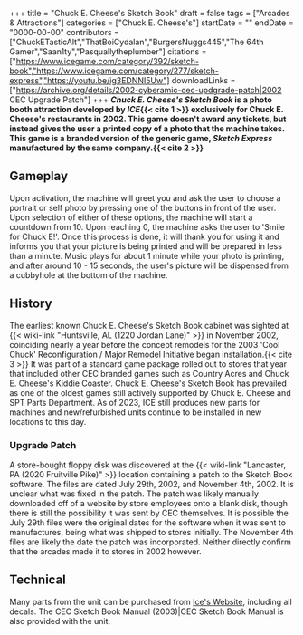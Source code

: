 +++
title = "Chuck E. Cheese's Sketch Book"
draft = false
tags = ["Arcades & Attractions"]
categories = ["Chuck E. Cheese's"]
startDate = ""
endDate = "0000-00-00"
contributors = ["ChuckETasticAlt","ThatBoiCydalan","BurgersNuggs445","The 64th Gamer","Saan1ty","Pasquallytheplumber"]
citations = ["https://www.icegame.com/category/392/sketch-book","https://www.icegame.com/category/277/sketch-express","https://youtu.be/ig3EDNNI5Uw"]
downloadLinks = ["https://archive.org/details/2002-cyberamic-cec-updgrade-patch|2002 CEC Upgrade Patch"]
+++
***Chuck E. Cheese's Sketch Book* is a photo booth attraction developed by *ICE*{{< cite 1 >}} exclusively for Chuck E. Cheese's restaurants in 2002. This game doesn't award any tickets, but instead gives the user a printed copy of a photo that the machine takes.
This game is a branded version of the generic game, *Sketch Express* manufactured by the same company.{{< cite 2 >}}**

## Gameplay

Upon activation, the machine will greet you and ask the user to choose a portrait or self photo by pressing one of the buttons in front of the user. Upon selection of either of these options, the machine will start a countdown from 10. Upon reaching 0, the machine asks the user to 'Smile for Chuck E!'. Once this process is done, it will thank you for using it and informs you that your picture is being printed and will be prepared in less than a minute. Music plays for about 1 minute while your photo is printing, and after around 10 - 15 seconds, the user's picture will be dispensed from a cubbyhole at the bottom of the machine.

## History

The earliest known Chuck E. Cheese's Sketch Book cabinet was sighted at {{< wiki-link "Huntsville, AL (1220 Jordan Lane)" >}} in November 2002, coinciding nearly a year before the concept remodels for the 2003 'Cool Chuck' Reconfiguration / Major Remodel Initiative began installation.{{< cite 3 >}} It was part of a standard game package rolled out to stores that year that included other CEC branded games such as Country Acres and Chuck E. Cheese's Kiddie Coaster.
Chuck E. Cheese's Sketch Book has prevailed as one of the oldest games still actively supported by Chuck E. Cheese and SPT Parts Department. As of 2023, ICE still produces new parts for machines and new/refurbished units continue to be installed in new locations to this day.

### Upgrade Patch

A store-bought floppy disk was discovered at the {{< wiki-link "Lancaster, PA (2020 Fruitville Pike)" >}} location containing a patch to the Sketch Book software. The files are dated July 29th, 2002, and November 4th, 2002. It is unclear what was fixed in the patch. The patch was likely manually downloaded off of a website by store employees onto a blank disk, though there is still the possibility it was sent by CEC themselves.
It is possible the July 29th files were the original dates for the software when it was sent to manufactures, being what was shipped to stores initially. The November 4th files are likely the date the patch was incorporated. Neither directly confirm that the arcades made it to stores in 2002 however.

## Technical

Many parts from the unit can be purchased from [Ice's Website](https://www.icegame.com/category/392/sketch-book), including all decals. The CEC Sketch Book Manual (2003)|CEC Sketch Book Manual is also provided with the unit.
